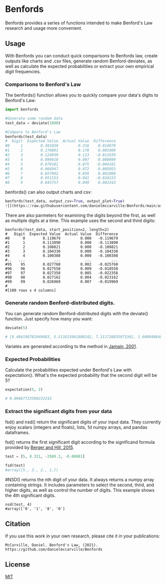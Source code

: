 # Benfords
Benfords provides a series of functions intended to make Benford's Law research and usage more convenient.



## Usage
With Benfords you can conduct quick comparisons to Benfords law, create outputs like charts and .csv files, generate random Benford-deviates, as well as calculate the expected probabilities or extract your own empirical digit frequencies.

### Comparisons to Benford's Law
The benfords() function allows you to quickly compare your data's digits to Benford's Law:
```python
import benfords

#Generate some random data
test_data = deviate(1000)

#Compare to Benford's Law
benfords(test_data)
#  Digit  Expected Value  Actual Value  Difference
#0     1        0.301030         0.316    0.014970
#1     2        0.176091         0.178    0.001909
#2     3        0.124939         0.113   -0.011939
#3     4        0.096910         0.097    0.000090
#4     5        0.079181         0.075   -0.004181
#5     6        0.066947         0.072    0.005053
#6     7        0.057992         0.059    0.001008
#7     8        0.051153         0.041   -0.010153
#8     9        0.045757         0.049    0.003243
```

benfords() can also output charts and csv:
```python
benfords(test_data, output_csv=True, output_plot=True)
![](https://raw.githubusercontent.com/danielmccarville/Benfords/main/assets/Demo%20Figure.png)
```

There are also parmeters for examining the digits beyond the first, as well as multiple digits at a time. This example uses the second and third digits:
```
benfords(test_data, start_position=2, length=2)
#   Digit  Expected Value  Actual Value  Difference
#0      0        0.119679         0.000   -0.119679
#1      1        0.113890         0.000   -0.113890
#2      2        0.108821         0.000   -0.108821
#3      3        0.104330         0.000   -0.104330
#4      4        0.100308         0.000   -0.100308
#..   ...             ...           ...         ...
#95    95        0.027760         0.002   -0.025760
#96    96        0.027558         0.009   -0.018558
#97    97        0.027358         0.005   -0.022358
#98    98        0.027162         0.004   -0.023162
#99    99        0.026969         0.007   -0.019969
#
#[100 rows x 4 columns]
```

### Generate random Benford-distributed digits.
You can generate random Benford-distributed digits with the deviate() function. Just specify how many you want:
```python
deviate(5)

# [6.494198781949683, 5.511615661880242, 7.311726835973362, 1.6809486480388234, 8.877345103827716]
```
Variates are generated according to the method in [Jamain, 2001](http://wwwf.imperial.ac.uk/~nadams/classificationgroup/Benfords-Law.pdf).

### Expected Probabilities
Calculate the probabilities expected under Benford's Law with expectation(). What's the expected probability that the second digit will be 5?
```python
expectation(5, 2)

# 0.09667723580232242
```

### Extract the significant digits from your data
fsd() and nsd() return the significant digits of your input data. They currently enjoy scalars (integers and floats), lists, 1d numpy arrays, and pandas dataframes.

fsd() returns the first significant digit according to the significand formula provided by [Berger and Hill, 2015](https://press.princeton.edu/books/hardcover/9780691163062/an-introduction-to-benfords-law). 

```python
test = [5, 0.321, -2989.2, -0.00001]

fsd(test) 
#array([5., 3., 2., 1.])
```

#NSD() returns the nth digit of your data. It always returns a numpy array containing strings. It includes parameters to select the second, third, and higher digits, as well as control the number of digits. This example shows the 4th significant digits.
```
nsd(test, 4) 
#array(['0', '1', '8', '0']

```
## Citation
If you use this work in your own research, please cite it in your publications:
```
McCarville, Daniel. Benford's Law, (2021). https://github.com/danielmccarville/Benfords
```

## License
[MIT](https://choosealicense.com/licenses/mit/)
